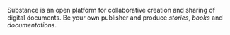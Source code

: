 Substance is an open platform for collaborative creation and sharing of digital documents. Be your own publisher and produce *stories*, *books* and *documentations*.